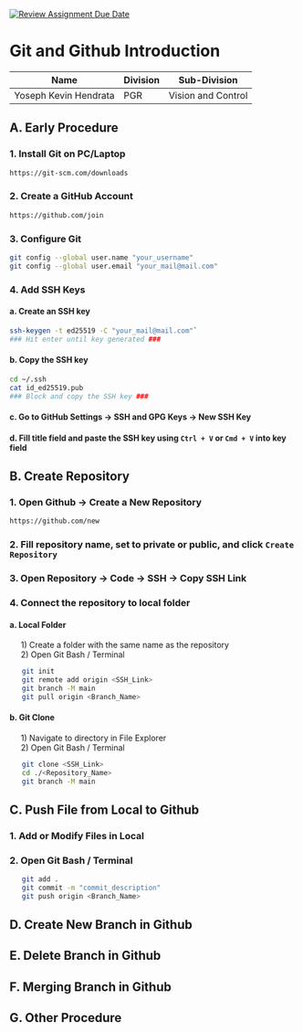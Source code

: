 [![Review Assignment Due Date](https://classroom.github.com/assets/deadline-readme-button-22041afd0340ce965d47ae6ef1cefeee28c7c493a6346c4f15d667ab976d596c.svg)](https://classroom.github.com/a/tbEHDGEc)

# Git and Github Introduction

| Name  | Division        | Sub-Division  |
| ----- | ---------- | ---------- |
| Yoseph Kevin Hendrata   | PGR | Vision and Control |

## A. Early Procedure

### **1. Install Git on PC/Laptop**  

   ```bash
   https://git-scm.com/downloads
   ```

### **2. Create a GitHub Account**  

   ```bash
   https://github.com/join
   ```

### **3. Configure Git**

   ```bash
   git config --global user.name "your_username"  
   git config --global user.email "your_mail@mail.com"
   ```

### **4. Add SSH Keys**  

#### a. Create an SSH key

   ```bash
   ssh-keygen -t ed25519 -C "your_mail@mail.com"`  
   ### Hit enter until key generated ###
   ```

#### b. Copy the SSH key

   ```bash
   cd ~/.ssh
   cat id_ed25519.pub
   ### Block and copy the SSH key ###
   ```  

#### c. Go to **GitHub Settings** -> **SSH and GPG Keys** -> **New SSH Key**

#### d. Fill title field and paste the SSH key using `Ctrl + V` or `Cmd + V` into key field

## B. Create Repository

### **1. Open Github -> Create a New Repository**

   ```bash
   https://github.com/new
   ```

### **2. Fill repository name, set to private or public, and click `Create Repository`**

### **3. Open Repository -> Code -> SSH -> Copy SSH Link**

### **4. Connect the repository to local folder**

#### a. Local Folder

&nbsp;&nbsp;&nbsp;&nbsp; 1) Create a folder with the same name as the repository  
&nbsp;&nbsp;&nbsp;&nbsp; 2) Open Git Bash / Terminal

   ```bash
      git init
      git remote add origin <SSH_Link>
      git branch -M main
      git pull origin <Branch_Name>
   ```

#### b. Git Clone

&nbsp;&nbsp;&nbsp;&nbsp; 1) Navigate to directory in File Explorer  
&nbsp;&nbsp;&nbsp;&nbsp; 2) Open Git Bash / Terminal

   ```bash
      git clone <SSH_Link>
      cd ./<Repository_Name>
      git branch -M main
   ```

## C. Push File from Local to Github

### **1. Add or Modify Files in Local**

### **2. Open Git Bash / Terminal**

   ```bash
      git add .
      git commit -m "commit_description"
      git push origin <Branch_Name>
   ```

## D. Create New Branch in Github

## E. Delete Branch in Github

## F. Merging Branch in Github

## G. Other Procedure
